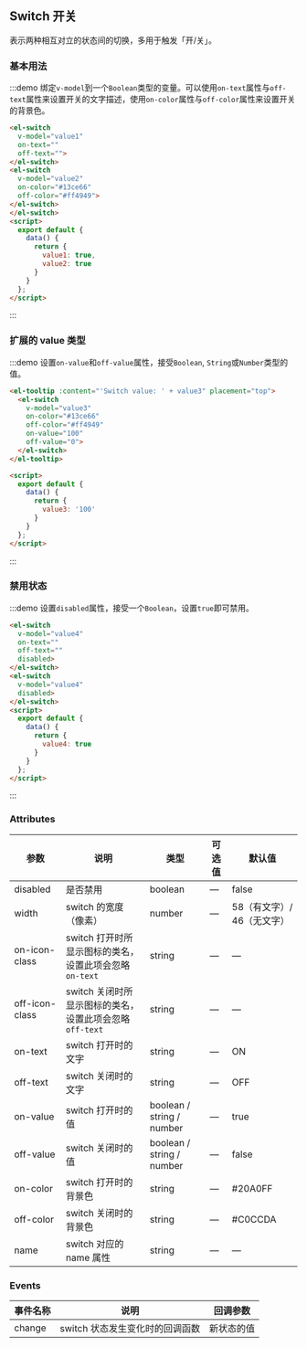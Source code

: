 <style>
  .demo-box.demo-switch {
    .el-switch {
      margin: 20px 20px 20px 0;
    }
  }
</style>

<script>
  export default {
    data() {
      return {
        value1: true,
        value2: true,
        value3: '100',
        value4: true
      }
    }
  };
</script>

## Switch 开关

表示两种相互对立的状态间的切换，多用于触发「开/关」。

### 基本用法

:::demo 绑定`v-model`到一个`Boolean`类型的变量。可以使用`on-text`属性与`off-text`属性来设置开关的文字描述，使用`on-color`属性与`off-color`属性来设置开关的背景色。

```html
<el-switch
  v-model="value1"
  on-text=""
  off-text="">
</el-switch>
<el-switch
  v-model="value2"
  on-color="#13ce66"
  off-color="#ff4949">
</el-switch>
</el-switch>
<script>
  export default {
    data() {
      return {
        value1: true,
        value2: true
      }
    }
  };
</script>
```
:::

### 扩展的 value 类型

:::demo 设置`on-value`和`off-value`属性，接受`Boolean`, `String`或`Number`类型的值。

```html
<el-tooltip :content="'Switch value: ' + value3" placement="top">
  <el-switch
    v-model="value3"
    on-color="#13ce66"
    off-color="#ff4949"
    on-value="100"
    off-value="0">
  </el-switch>
</el-tooltip>

<script>
  export default {
    data() {
      return {
        value3: '100'
      }
    }
  };
</script>
```

:::

### 禁用状态

:::demo 设置`disabled`属性，接受一个`Boolean`，设置`true`即可禁用。


```html
<el-switch
  v-model="value4"
  on-text=""
  off-text=""
  disabled>
</el-switch>
<el-switch
  v-model="value4"
  disabled>
</el-switch>
<script>
  export default {
    data() {
      return {
        value4: true
      }
    }
  };
</script>
```
:::


### Attributes

| 参数      | 说明    | 类型      | 可选值       | 默认值   |
|---------- |-------- |---------- |-------------  |-------- |
| disabled  | 是否禁用    | boolean   | — | false   |
| width  | switch 的宽度（像素）    | number   | — | 58（有文字）/ 46（无文字） |
| on-icon-class  | switch 打开时所显示图标的类名，设置此项会忽略 `on-text`    | string   | — | — |
| off-icon-class  | switch 关闭时所显示图标的类名，设置此项会忽略 `off-text`    | string   | — | — |
| on-text  | switch 打开时的文字    | string   | — | ON |
| off-text  | switch 关闭时的文字    | string   | — | OFF |
| on-value  | switch 打开时的值    | boolean / string / number | — | true |
| off-value  | switch 关闭时的值    | boolean / string / number | — | false |
| on-color  | switch 打开时的背景色    | string   | — | #20A0FF |
| off-color  | switch 关闭时的背景色    | string   | — | #C0CCDA |
| name  | switch 对应的 name 属性    | string   | — | — |

### Events
| 事件名称      | 说明    | 回调参数      |
|---------- |-------- |---------- |
| change  | switch 状态发生变化时的回调函数    | 新状态的值 |
